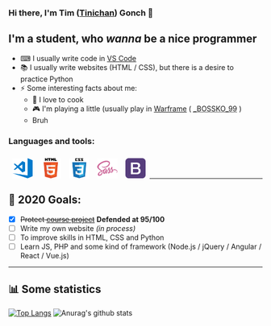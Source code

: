 ### Hi there, I'm Tim ([Tinichan][mygithub]) Gonch 👋

## I'm a student, who _wanna_ be a nice programmer

- ⌨ I usually write code in [VS Code][vscode]
- 📚 I usually write websites (HTML / CSS), but there is a desire to practice Python
- ⚡ Some interesting facts about me:
  - 🥪 I love to cook
  - 🎮 I'm playing a little (usually play in [Warframe][game] ( <abbr title="My game nickname">\_BOSSKO_99</abbr> )
  - Bruh

### Languages and tools:

[<img align="left" alt="Visual Studio Code" width="40px" src="https://raw.githubusercontent.com/github/explore/80688e429a7d4ef2fca1e82350fe8e3517d3494d/topics/visual-studio-code/visual-studio-code.png" style="margin: 8px;"/>](https://code.visualstudio.com/)

[<img align="left" alt="HTML5" width="40px" src="https://raw.githubusercontent.com/github/explore/80688e429a7d4ef2fca1e82350fe8e3517d3494d/topics/html/html.png" style="margin: 8px;"/>](https://developer.mozilla.org/en-US/docs/Web/HTML)

[<img align="left" alt="CSS3" width="40px" src="https://raw.githubusercontent.com/github/explore/80688e429a7d4ef2fca1e82350fe8e3517d3494d/topics/css/css.png" style="margin: 8px;"/>](https://developer.mozilla.org/en-US/docs/Web/HTML)

[<img align="left" alt="Sass" width="40px" src="https://raw.githubusercontent.com/github/explore/80688e429a7d4ef2fca1e82350fe8e3517d3494d/topics/sass/sass.png" style="margin: 8px;"/>](https://sass-lang.com/)

[<img align="left" alt="Bootstrap" width="40px" src="https://raw.githubusercontent.com/github/explore/80688e429a7d4ef2fca1e82350fe8e3517d3494d/topics/bootstrap/bootstrap.png" style="margin: 8px;" />](https://getbootstrap.com/)

<br>
<br>
<hr>

## 📅 2020 Goals:
- [x] <del>Protect [course project][project]</del> **Defended at 95/100**
- [ ] Write my own website *(in process)*
- [ ] To improve skills in HTML, CSS and Python
- [ ] Learn JS, PHP and some kind of framework (Node.js / jQuery / Angular / React / Vue.js)
<hr>

## 📊 Some statistics

[![Top Langs](https://github-readme-stats.vercel.app/api/top-langs/?username=Tinichan)](https://github.com/anuraghazra/github-readme-stats)
![Anurag's github stats](https://github-readme-stats.vercel.app/api?username=Tinichan&show_icons=true&theme=synthwave)

<!--/////////////////////////////////-->
[mygithub]: https://github.com/Tinichan
[vscode]: https://code.visualstudio.com/
[game]: https://www.warframe.com/
[project]: https://github.com/Tinichan/University-course-project-2020
<!--/////////////////////////////////-->
